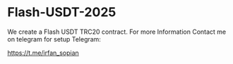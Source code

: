 # Flash-USDT-2025
We create a Flash USDT TRC20 contract.
For more Information 
Contact me on telegram for setup 
Telegram:

https://t.me/irfan_sopian
